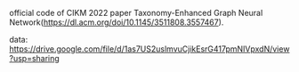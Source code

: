 official code of CIKM 2022 paper Taxonomy-Enhanced Graph Neural Network(https://dl.acm.org/doi/10.1145/3511808.3557467).

data: https://drive.google.com/file/d/1as7US2uslmvuCjikEsrG417pmNIVpxdN/view?usp=sharing
